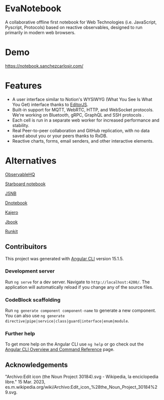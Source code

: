 # EvaNotebook
A collaborative offline first notebook for Web Technologies (i.e. JavaScript, Pyscript, Protocols) based on reactive observables, designed to run primarily in modern web browsers.

# Demo
https://notebook.sanchezcarlosjr.com/

# Features
* A user interface similar to Notion's WYSIWYG (What You See Is What You Get) interface thanks to [EditorJS](https://editorjs.io).
* Built-in support for MQTT, WebRTC, HTTP, and WebSocket protocols. We're working on Bluetooth, gRPC, GraphQL and SSH protocols .
* Each cell is run in a separate web worker for increased performance and stability.
* Real Peer-to-peer collaboration and GitHub replication, with no data saved about you or your peers thanks to RxDB.
* Reactive charts, forms, email senders, and other interactive elements.

# Alternatives
[ObservableHQ](https://observablehq.com/)

[Starboard notebook](https://github.com/gzuidhof/starboard-notebook)

[JSNB](https://github.com/gopi-suvanam/jsnb)

[Dnotebook](https://dnotebook.jsdata.org/getting-started)

[Kajero](https://github.com/JoelOtter/kajero)

[Jbook](https://jbook.qiushiyan.dev/)

[Runkit](https://runkit.com/)


## Contribuitors
This project was generated with [Angular CLI](https://github.com/angular/angular-cli) version 15.1.5.

### Development server

Run `ng serve` for a dev server. Navigate to `http://localhost:4200/`. The application will automatically reload if you change any of the source files.

### CodeBlock scaffolding

Run `ng generate component component-name` to generate a new component. You can also use `ng generate directive|pipe|service|class|guard|interface|enum|module`.

### Further help

To get more help on the Angular CLI use `ng help` or go check out the [Angular CLI Overview and Command Reference](https://angular.io/cli) page.

## Acknowledgements
"Archivo:Edit icon (the Noun Project 30184).svg - Wikipedia, la enciclopedia libre." 15 Mar. 2023, es.m.wikipedia.org/wiki/Archivo:Edit_icon_%28the_Noun_Project_30184%29.svg.

